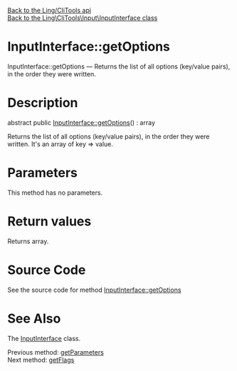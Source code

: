 [Back to the Ling/CliTools api](https://github.com/lingtalfi/CliTools/blob/master/doc/api/Ling/CliTools.md)<br>
[Back to the Ling\CliTools\Input\InputInterface class](https://github.com/lingtalfi/CliTools/blob/master/doc/api/Ling/CliTools/Input/InputInterface.md)


InputInterface::getOptions
================



InputInterface::getOptions — Returns the list of all options (key/value pairs), in the order they were written.




Description
================


abstract public [InputInterface::getOptions](https://github.com/lingtalfi/CliTools/blob/master/doc/api/Ling/CliTools/Input/InputInterface/getOptions.md)() : array




Returns the list of all options (key/value pairs), in the order they were written.
It's an array of key => value.




Parameters
================

This method has no parameters.


Return values
================

Returns array.








Source Code
===========
See the source code for method [InputInterface::getOptions](https://github.com/lingtalfi/CliTools/blob/master/Input/InputInterface.php#L62-L62)


See Also
================

The [InputInterface](https://github.com/lingtalfi/CliTools/blob/master/doc/api/Ling/CliTools/Input/InputInterface.md) class.

Previous method: [getParameters](https://github.com/lingtalfi/CliTools/blob/master/doc/api/Ling/CliTools/Input/InputInterface/getParameters.md)<br>Next method: [getFlags](https://github.com/lingtalfi/CliTools/blob/master/doc/api/Ling/CliTools/Input/InputInterface/getFlags.md)<br>

